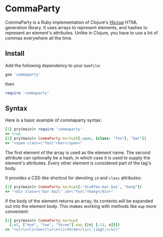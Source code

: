 CommaParty
======
CommaParty is a Ruby implementation of Clojure's
[Hiccup](https://github.com/weavejester/hiccup/) HTML generation library.
It uses arrays to represent elements, and hashes to represent an element's
attributes. Unlike in Clojure, you have to use a lot of commas everywhere all
the time.

Install
-------
Add the following dependency to your `Gemfile`:

```ruby
gem 'commaparty'
```

then

```ruby
require 'commaparty'
```

Syntax
------

Here is a basic example of commaparty syntax:

```ruby
[1] pry(main)> require 'commaparty'
=> true
[2] pry(main)> CommaParty.markup([:span, {class: "foo"}, "bar"])
=> "<span class=\"foo\">bar</span>"
```

The first element of the array is used as the element name. The second
attribute can optionally be a hash, in which case it is used to supply
the element's attributes. Every other element is considered part of the
tag's body.

It provides a CSS-like shortcut for denoting `id` and `class`
attributes:

```ruby
[1] pry(main)> CommaParty.markup([:'div#foo.bar.baz', "bang"])
=> "<div class=\"bar baz\" id=\"foo\">bang</div>"
```

If the body of the element returns an array, its contents will be expanded out
into the element body. This makes working with methods like `map` more
convenient:

```ruby
[1] pry(main)> CommaParty.markup(
  [:ul, ["one", "two", "three"].map {|n| [:li, n]}])
=> "<ul>\n<li>two</li>\n<li>three</li>[:li&gt;</ul>"
```
